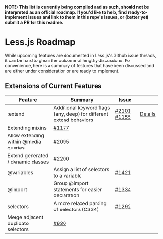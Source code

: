 **NOTE: This list is currently being compiled and as such, should not be interpreted as an official roadmap. If you'd like to help, find ready-to-implement issues and link to them in this repo's Issues, or (better yet) submit a PR for this readme.**


# Less.js Roadmap
While upcoming features are documented in Less.js's Github issue threads, it can be hard to glean the outcome of lengthy discussions. For convenience, here is a summary of features that have been discussed and are either under consideration or are ready to implement.

## Extensions of Current Features

Feature   | Summary | Issue | &nbsp;
-------   | ---- | --- | ---
:extend   | Additional keyword flags (any, deep) for different extend behaviors | [#2101](../../../less.js/issues/2101) [#1155](../../../less.js/issues/1155) | [Details](extend.md)
   | Extending mixins | [#1177](../../../less.js/issues/1177) 
   | Allow extending within @media queries | [#2095](../../../less.js/issues/2095) 
   | Extend generated / dynamic classes | [#2200](../../../less.js/issues/2200) 
@variables | Assign a list of selectors to a variable | [#1421](../../../less.js/issues/1421) 
@import | Group @import statements for easier declaration | [#1334](../../../less.js/issues/1334) 
selectors | A more relaxed parsing of selectors (CSS4) |[#1292](../../../less.js/issues/1292) 
  | Merge adjacent duplicate selectors | [#930](../../../less.js/issues/930) 
